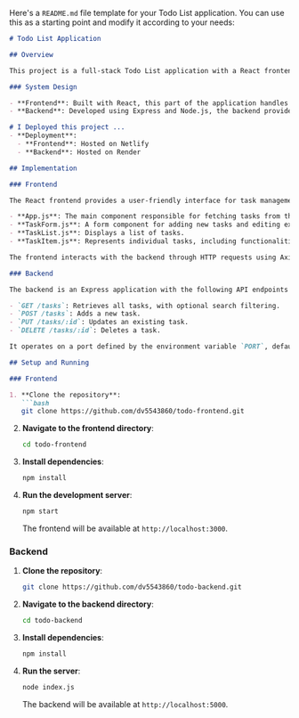 Here's a `README.md` file template for your Todo List application. You can use this as a starting point and modify it according to your needs:

```markdown
# Todo List Application

## Overview

This project is a full-stack Todo List application with a React frontend and an node.js backend. Users can create, update, delete, and search tasks. The frontend is deployed on Netlify, while the backend is hosted on Render.

### System Design

- **Frontend**: Built with React, this part of the application handles user interactions and communicates with the backend API to perform CRUD operations.
- **Backend**: Developed using Express and Node.js, the backend provides API endpoints for task management and stores data in a JSON file.

# I Deployed this project ...
- **Deployment**:
  - **Frontend**: Hosted on Netlify
  - **Backend**: Hosted on Render

## Implementation

### Frontend

The React frontend provides a user-friendly interface for task management. The key components include:

- **App.js**: The main component responsible for fetching tasks from the backend and handling task operations like adding, updating, deleting, and searching.
- **TaskForm.js**: A form component for adding new tasks and editing existing ones.
- **TaskList.js**: Displays a list of tasks.
- **TaskItem.js**: Represents individual tasks, including functionalities to toggle completion status, expand for details, edit, and delete tasks.

The frontend interacts with the backend through HTTP requests using Axios.

### Backend

The backend is an Express application with the following API endpoints for task management:

- `GET /tasks`: Retrieves all tasks, with optional search filtering.
- `POST /tasks`: Adds a new task.
- `PUT /tasks/:id`: Updates an existing task.
- `DELETE /tasks/:id`: Deletes a task.

It operates on a port defined by the environment variable `PORT`, defaulting to `5000`.

## Setup and Running

### Frontend

1. **Clone the repository**:
   ```bash
   git clone https://github.com/dv5543860/todo-frontend.git
   ```

2. **Navigate to the frontend directory**:
   ```bash
   cd todo-frontend
   ```

3. **Install dependencies**:
   ```bash
   npm install
   ```

4. **Run the development server**:
   ```bash
   npm start
   ```

   The frontend will be available at `http://localhost:3000`.

### Backend

1. **Clone the repository**:
   ```bash
   git clone https://github.com/dv5543860/todo-backend.git
   ```

2. **Navigate to the backend directory**:
   ```bash
   cd todo-backend
   ```

3. **Install dependencies**:
   ```bash
   npm install
   ```

4. **Run the server**:
   ```bash
   node index.js
   ```

   The backend will be available at `http://localhost:5000`.

